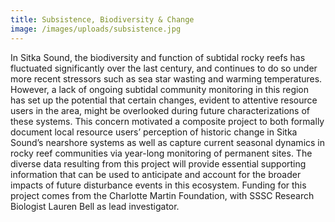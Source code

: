 ```yaml
---
title: Subsistence, Biodiversity & Change
image: /images/uploads/subsistence.jpg
---
```


In Sitka Sound, the biodiversity and function of subtidal rocky reefs has fluctuated significantly over the last century, and continues to do so under more recent stressors such as sea star wasting and warming temperatures. However, a lack of ongoing subtidal community monitoring in this region has set up the potential that certain changes, evident to attentive resource users in the area, might be overlooked during future characterizations of these systems. This concern motivated a composite project to both formally document local resource users’ perception of historic change in Sitka Sound’s nearshore systems as well as capture current seasonal dynamics in rocky reef communities via year-long monitoring of permanent sites. The diverse data resulting from this project will provide essential supporting information that can be used to anticipate and account for the broader impacts of future disturbance events in this ecosystem. Funding for this project comes from the Charlotte Martin Foundation, with SSSC Research Biologist Lauren Bell as lead investigator.